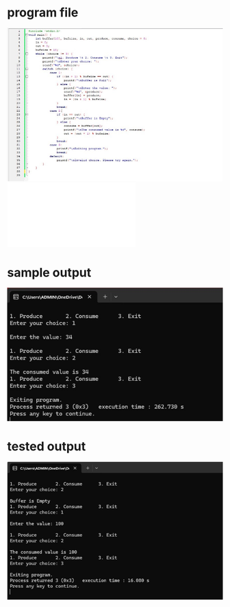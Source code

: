 # program file
![program file](Producer&Consumer_code_582.jpeg)
![program file](Producer&Consumerfile.c)

# sample output
![sample output](Producer&Consumer_IO_582.jpeg)

# tested output
![tested output](Producer&Consumer_EO_582.jpeg)
